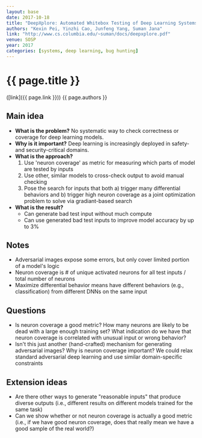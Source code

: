 ```yaml
---
layout: base
date: 2017-10-18
title: "DeepXplore: Automated Whitebox Testing of Deep Learning Systems"
authors: "Kexin Pei, Yinzhi Cao, Junfeng Yang, Suman Jana"
link: "http://www.cs.columbia.edu/~suman/docs/deepxplore.pdf"
venue: SOSP
year: 2017
categories: [systems, deep learning, bug hunting]
---
```


# {{ page.title }}
([link]({{ page.link }})) {{ page.authors }}

## Main idea
- **What is the problem?** No systematic way to check correctness or coverage for deep learning models.
- **Why is it important?** Deep learning is increasingly deployed in safety- and security-critical domains.
- **What is the approach?**
  1. Use 'neuron coverage' as metric for measuring which parts of model are tested by inputs
  2. Use other, similar models to cross-check output to avoid manual checking
  3. Pose the search for inputs that both a) trigger many differential behaviors and b) trigger high neuron coverage as a joint optimization problem to solve via gradiant-based search
- **What is the result?**
  - Can generate bad test input without much compute
  - Can use generated bad test inputs to improve model accuracy by up to 3%

## Notes
- Adversarial images expose some errors, but only cover limited portion of a model's logic
- Neuron coverage is # of unique activated neurons for all test inputs / total number of neurons
- Maximize differential behavior means have different behaviors (e.g., classification) from different DNNs on the same input

## Questions
- Is neuron coverage a good metric? How many neurons are likely to be dead with a large enough training set? What indication do we have that neuron coverage is correlated with unusual input or wrong behavior?
- Isn't this just another (hand-crafted) mechanism for generating adversarial images? Why is neuron coverage important? We could relax standard adversarial deep learning and use similar domain-specific constraints

## Extension ideas
- Are there other ways to generate "reasonable inputs" that produce diverse outputs (i.e., different results on different models trained for the same task)
- Can we show whether or not neuron coverage is actually a good metric (i.e., if we have good neuron coverage, does that really mean we have a good sample of the real world?)
